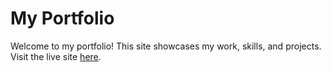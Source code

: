 # My Portfolio
Welcome to my portfolio! This site showcases my work, skills, and projects.
Visit the live site [here](https://Ilse-hutten.github.io/portfolio/).
